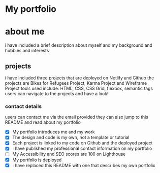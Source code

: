 # My portfolio

# about me

i have included a brief description about myself and my background and hobbies and interests

## projects

i have included three projects that are deployed on Netlify and Github
the projects are Bikes for Refugees Project, Karma Project and Wireframe Project
tools used include: HTML, CSS, CSS Grid, flexbox, semantic tags
users can navigate to the projects and have a look!

### contact details

users can contact me via the email provided
they can also jump to this README and read about my portfolio

- [x] My portfolio introduces me and my work
- [x] The design and code is my own, not a template or tutorial
- [x] Each project is linked to my code on Github and the deployed project
- [x] I have published my professional contact information on my portfolio
- [ ] My Accessibility and SEO scores are 100 on Lighthouse
- [x] My portfolio is deployed
- [x] I have replaced this README with one that describes my own portfolio
